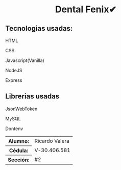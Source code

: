 <h1 align="center">Dental Fenix✔</h1>
<h2>Tecnologias usadas: </h2>
<p>HTML</p>
<p>CSS</p>
<p>Javascript(Vanilla)</p>
<p>NodeJS</p>
<p>Express</p>
<h2>Librerias usadas</h2>
<p>JsonWebToken</p>
<p>MySQL</p>
<p>Dontenv</p>
<table>
  <tr>
    <th>Alumno: </td>
    <td>Ricardo Valera</th>
  </tr>
  <tr>
    <th>Cédula: </td>
    <td>V-30.406.581</th>
  </tr>
  <tr>
    <th>Sección: </td>
    <td>#2</th>
  </tr>
</table>
